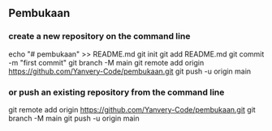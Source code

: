 ## Pembukaan

### create a new repository on the command line

echo "# pembukaan" >> README.md
git init
git add README.md
git commit -m "first commit"
git branch -M main
git remote add origin https://github.com/Yanvery-Code/pembukaan.git
git push -u origin main

### or push an existing repository from the command line
git remote add origin https://github.com/Yanvery-Code/pembukaan.git
git branch -M main
git push -u origin main